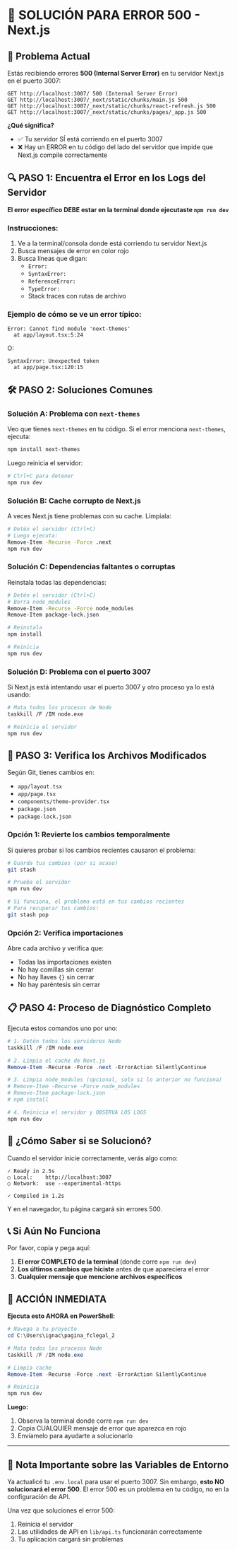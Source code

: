 # 🔴 SOLUCIÓN PARA ERROR 500 - Next.js

## 🚨 Problema Actual

Estás recibiendo errores **500 (Internal Server Error)** en tu servidor Next.js en el puerto 3007:

```
GET http://localhost:3007/ 500 (Internal Server Error)
GET http://localhost:3007/_next/static/chunks/main.js 500
GET http://localhost:3007/_next/static/chunks/react-refresh.js 500
GET http://localhost:3007/_next/static/chunks/pages/_app.js 500
```

**¿Qué significa?** 
- ✅ Tu servidor SÍ está corriendo en el puerto 3007
- ❌ Hay un ERROR en tu código del lado del servidor que impide que Next.js compile correctamente

## 🔍 PASO 1: Encuentra el Error en los Logs del Servidor

**El error específico DEBE estar en la terminal donde ejecutaste `npm run dev`**

### Instrucciones:

1. Ve a la terminal/consola donde está corriendo tu servidor Next.js
2. Busca mensajes de error en color rojo
3. Busca líneas que digan:
   - `Error:`
   - `SyntaxError:`
   - `ReferenceError:`
   - `TypeError:`
   - Stack traces con rutas de archivo

### Ejemplo de cómo se ve un error típico:

```
Error: Cannot find module 'next-themes'
  at app/layout.tsx:5:24
```

O:

```
SyntaxError: Unexpected token
  at app/page.tsx:120:15
```

## 🛠️ PASO 2: Soluciones Comunes

### Solución A: Problema con `next-themes`

Veo que tienes `next-themes` en tu código. Si el error menciona `next-themes`, ejecuta:

```bash
npm install next-themes
```

Luego reinicia el servidor:
```bash
# Ctrl+C para detener
npm run dev
```

### Solución B: Cache corrupto de Next.js

A veces Next.js tiene problemas con su cache. Límpiala:

```bash
# Detén el servidor (Ctrl+C)
# Luego ejecuta:
Remove-Item -Recurse -Force .next
npm run dev
```

### Solución C: Dependencias faltantes o corruptas

Reinstala todas las dependencias:

```bash
# Detén el servidor (Ctrl+C)
# Borra node_modules
Remove-Item -Recurse -Force node_modules
Remove-Item package-lock.json

# Reinstala
npm install

# Reinicia
npm run dev
```

### Solución D: Problema con el puerto 3007

Si Next.js está intentando usar el puerto 3007 y otro proceso ya lo está usando:

```bash
# Mata todos los procesos de Node
taskkill /F /IM node.exe

# Reinicia el servidor
npm run dev
```

## 🔧 PASO 3: Verifica los Archivos Modificados

Según Git, tienes cambios en:
- `app/layout.tsx`
- `app/page.tsx`
- `components/theme-provider.tsx`
- `package.json`
- `package-lock.json`

### Opción 1: Revierte los cambios temporalmente

Si quieres probar si los cambios recientes causaron el problema:

```bash
# Guarda tus cambios (por si acaso)
git stash

# Prueba el servidor
npm run dev

# Si funciona, el problema está en tus cambios recientes
# Para recuperar tus cambios:
git stash pop
```

### Opción 2: Verifica importaciones

Abre cada archivo y verifica que:
- Todas las importaciones existen
- No hay comillas sin cerrar
- No hay llaves `{}` sin cerrar
- No hay paréntesis sin cerrar

## 📋 PASO 4: Proceso de Diagnóstico Completo

Ejecuta estos comandos uno por uno:

```powershell
# 1. Detén todos los servidores Node
taskkill /F /IM node.exe

# 2. Limpia el cache de Next.js
Remove-Item -Recurse -Force .next -ErrorAction SilentlyContinue

# 3. Limpia node_modules (opcional, solo si lo anterior no funciona)
# Remove-Item -Recurse -Force node_modules
# Remove-Item package-lock.json
# npm install

# 4. Reinicia el servidor y OBSERVA LOS LOGS
npm run dev
```

## 🎯 ¿Cómo Saber si se Solucionó?

Cuando el servidor inicie correctamente, verás algo como:

```
✓ Ready in 2.5s
○ Local:    http://localhost:3007
○ Network:  use --experimental-https

✓ Compiled in 1.2s
```

Y en el navegador, tu página cargará sin errores 500.

## 📞 Si Aún No Funciona

Por favor, copia y pega aquí:

1. **El error COMPLETO de la terminal** (donde corre `npm run dev`)
2. **Los últimos cambios que hiciste** antes de que apareciera el error
3. **Cualquier mensaje que mencione archivos específicos**

## 🔴 ACCIÓN INMEDIATA

**Ejecuta esto AHORA en PowerShell:**

```powershell
# Navega a tu proyecto
cd C:\Users\ignac\pagina_fclegal_2

# Mata todos los procesos Node
taskkill /F /IM node.exe

# Limpia cache
Remove-Item -Recurse -Force .next -ErrorAction SilentlyContinue

# Reinicia
npm run dev
```

**Luego:**
1. Observa la terminal donde corre `npm run dev`
2. Copia CUALQUIER mensaje de error que aparezca en rojo
3. Envíamelo para ayudarte a solucionarlo

---

## 📝 Nota Importante sobre las Variables de Entorno

Ya actualicé tu `.env.local` para usar el puerto 3007. Sin embargo, **esto NO solucionará el error 500**. El error 500 es un problema en tu código, no en la configuración de API.

Una vez que soluciones el error 500:
1. Reinicia el servidor
2. Las utilidades de API en `lib/api.ts` funcionarán correctamente
3. Tu aplicación cargará sin problemas

